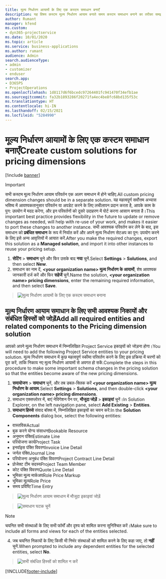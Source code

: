 ```yaml
---
title: मूल्य निर्धारण आयामों के लिए एक कस्टम समाधान बनाएँ
description: यह विषय कस्टम मूल्य निर्धारण आयाम बनाते समय कस्टम समाधान बनाने का तरीका समझाता है.
author: Rumant
manager: kfend
ms.custom:
- dyn365-projectservice
ms.date: 10/01/2020
ms.topic: article
ms.service: business-applications
ms.author: rumant
audience: Admin
search.audienceType:
- admin
- customizer
- enduser
search.app:
- D365PS
- ProjectOperations
ms.openlocfilehash: 1d8117d6f6bcedc97264401fc941470f34efb1ae
ms.sourcegitcommit: fa32b1893286f20271fa4ec4be8fc68bd135f53c
ms.translationtype: HT
ms.contentlocale: hi-IN
ms.lasthandoff: 02/15/2021
ms.locfileid: "5284990"
---
```

# <a name="create-custom-solutions-for-pricing-dimensions"></a><span data-ttu-id="76a09-103">मूल्य निर्धारण आयामों के लिए एक कस्टम समाधान बनाएँ</span><span class="sxs-lookup"><span data-stu-id="76a09-103">Create custom solutions for pricing dimensions</span></span>

[!include [banner](../includes/psa-now-project-operations.md)]

> [!IMPORTANT]
> <span data-ttu-id="76a09-104">सभी कस्टम मूल्य निर्धारण आयाम परिवर्तन एक अलग समाधान में होने चाहिए.</span><span class="sxs-lookup"><span data-stu-id="76a09-104">All custom pricing dimension changes should be in a separate solution.</span></span> <span data-ttu-id="76a09-105">यह महत्वपूर्ण सर्वोत्तम अभ्यास भविष्य में आवश्यकतानुसार परिवर्तन या अपडेट करने के लिए लचीलापन प्रदान करता है, आपके काम के पुन: उपयोग में मदद करेगा, और इन परिवर्तनों को दूसरे उदाहरण में पोर्ट करना आसान बनाता है।</span><span class="sxs-lookup"><span data-stu-id="76a09-105">This important best practice provides flexibility in the future to update or remove changes as needed, will help with re-use of your work, and makes it easier to port these changes to another instance.</span></span> <span data-ttu-id="76a09-106">सभी आवश्यक परिवर्तन कर लेने के बाद, इस समाधान को **प्रबंधित समाधान** के रूप में निर्यात करें और अपने मूल्य निर्धारण सेटअप का पुन: उपयोग करने के लिए इसे अन्य आवृत्तियों में आयात करें.</span><span class="sxs-lookup"><span data-stu-id="76a09-106">After you make the required changes, export this solution as a **Managed solution**, and import it into other instances to reuse your pricing setup.</span></span>

1. <span data-ttu-id="76a09-107">**सेटिंग** > **समाधान** चुने और फिर उसके बाद **नया** चुनें.</span><span class="sxs-lookup"><span data-stu-id="76a09-107">Select **Settings** > **Solutions**, and then select **New**.</span></span> 
2. <span data-ttu-id="76a09-108">समाधान का नाम दें, **\<your organization name> मूल्य निर्धारण के आयामों**, शेष आवश्यक जानकारी दर्ज करें और फिर **सहेजें** चुनें.</span><span class="sxs-lookup"><span data-stu-id="76a09-108">Name the solution, **\<your organization name> pricing dimensions**, enter the remaining required information, and then select **Save**.</span></span>

> ![मूल्य निर्धारण आयामों के लिए एक कस्टम समाधान बनाना](media/Creation-of-custom-pricing-dimension-solution.PNG)
  
## <a name="add-all-required-entities-and-related-components-to-the-pricing-dimension-solution"></a><span data-ttu-id="76a09-110">मूल्य निर्धारण आयाम समाधान के लिए सभी आवश्यक निकायों और संबंधित हिस्सों को जोड़ें</span><span class="sxs-lookup"><span data-stu-id="76a09-110">Add all required entities and related components to the Pricing dimension solution</span></span>
<span data-ttu-id="76a09-111">आपको अपने मूल्य निर्धारण समाधान में निम्नलिखित Project Service इकाइयों को जोड़ना होगा।</span><span class="sxs-lookup"><span data-stu-id="76a09-111">You will need to add the following Project Service entities to your pricing solution.</span></span> <span data-ttu-id="76a09-112">मूल्य निर्धारण समाधान में कुछ महत्वपूर्ण स्कीमा परिवर्तन करने के लिए इस प्रक्रिया में चरणों को पूरा करें, ताकि निकाय नए मूल्य निर्धारण आयामों से अवगत हो सकें.</span><span class="sxs-lookup"><span data-stu-id="76a09-112">Complete the steps in this procedure to make some important schema changes in the pricing solution so that the entities become aware of the new pricing dimensions.</span></span>

1. <span data-ttu-id="76a09-113">**समायोजन** > **समाधान** चुनें, और तब डबल-क्लिक करें **\<your organization name> मूल्य निर्धारण के आयाम**.</span><span class="sxs-lookup"><span data-stu-id="76a09-113">Select **Settings** > **Solutions**, and then double-click **\<your organization name> pricing dimensions**.</span></span> 
2. <span data-ttu-id="76a09-114">समाधान एक्सप्लोरर में, बाएं नेविगेशन पैन पर, **मौजूदा जोड़ें** > **इकाइयां** चुनें।</span><span class="sxs-lookup"><span data-stu-id="76a09-114">In Solution Explorer, on the left navigation pane, select **Add Existing** > **Entities**.</span></span>
3. <span data-ttu-id="76a09-115">**समाधान हिस्से** संवाद बॉक्स में, निम्नलिखित इकाइयों का चयन करें:</span><span class="sxs-lookup"><span data-stu-id="76a09-115">In the **Solution Components** dialog box, select the following entities:</span></span>

- <span data-ttu-id="76a09-116">वास्तविक</span><span class="sxs-lookup"><span data-stu-id="76a09-116">Actual</span></span>
- <span data-ttu-id="76a09-117">बुक करने योग्य संसाधन</span><span class="sxs-lookup"><span data-stu-id="76a09-117">Bookable Resource</span></span>
- <span data-ttu-id="76a09-118">अनुमान पंक्ति</span><span class="sxs-lookup"><span data-stu-id="76a09-118">Estimate Line</span></span>
- <span data-ttu-id="76a09-119">परियोजना कार्य</span><span class="sxs-lookup"><span data-stu-id="76a09-119">Project Task</span></span>
- <span data-ttu-id="76a09-120">इनवॉइस पंक्ति विवरण</span><span class="sxs-lookup"><span data-stu-id="76a09-120">Invoice Line Detail</span></span>
- <span data-ttu-id="76a09-121">जर्नल पंक्ति</span><span class="sxs-lookup"><span data-stu-id="76a09-121">Journal Line</span></span>
- <span data-ttu-id="76a09-122">परियोजना अनुबंध पंक्ति विवरण</span><span class="sxs-lookup"><span data-stu-id="76a09-122">Project Contract Line Detail</span></span>
- <span data-ttu-id="76a09-123">प्रोजेक्ट टीम सदस्य</span><span class="sxs-lookup"><span data-stu-id="76a09-123">Project Team Member</span></span>
- <span data-ttu-id="76a09-124">कोट पंक्ति विवरण</span><span class="sxs-lookup"><span data-stu-id="76a09-124">Quote Line Detail</span></span>
- <span data-ttu-id="76a09-125">भूमिका मू्ल्य मार्कअप</span><span class="sxs-lookup"><span data-stu-id="76a09-125">Role Price Markup</span></span>
- <span data-ttu-id="76a09-126">भूमिका मू्ल्य</span><span class="sxs-lookup"><span data-stu-id="76a09-126">Role Price</span></span> 
- <span data-ttu-id="76a09-127">समय प्रविष्टि</span><span class="sxs-lookup"><span data-stu-id="76a09-127">Time Entry</span></span> 

> ![मूल्य निर्धारण आयाम समाधान में मौजूदा इकाइयां जोड़ें](media/Existing-entities-to-PD-solution.png)

> ![समाधान घटक चुनें](media/Dimension-Components.png)

> [!NOTE]
> <span data-ttu-id="76a09-130">चयनित सभी संस्थाओं के लिए सभी फॉर्मों और दृश्य को शामिल करना सुनिश्चित करें।</span><span class="sxs-lookup"><span data-stu-id="76a09-130">Make sure to include all forms and views for each of the entities selected.</span></span>

4. <span data-ttu-id="76a09-131">जब चयनित निकायों के लिए किसी भी निर्भर संस्थाओं को शामिल करने के लिए कहा जाए, तो **नहीं** चुनें.</span><span class="sxs-lookup"><span data-stu-id="76a09-131">When prompted to include any dependent entities for the selected entities, select **No**.</span></span>

> ![सभी संबंधित हिस्सों को शामिल न करें](media/Do-not-include-required.png)




[!INCLUDE[footer-include](../includes/footer-banner.md)]